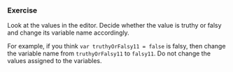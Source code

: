<!--{ ids:[142], language:'JavaScript', type:'workshop', order: 16, name:'Truthy and Falsy', description:'Truthy and falsy is like true and false, but less strict' } -->

### Exercise

Look at the values in the editor. Decide whether the value is truthy or falsy and change its variable name accordingly.

For example, if you think `var truthyOrFalsy11 = false` is falsy, then change the variable name from `truthyOrFalsy11` to `falsy11`. Do not change the values assigned to the variables.
